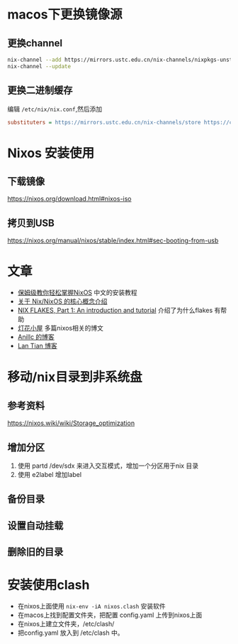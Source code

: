 # macos下更换镜像源
## 更换channel
```bash
nix-channel --add https://mirrors.ustc.edu.cn/nix-channels/nixpkgs-unstable nixpkgs
nix-channel --update
```

## 更换二进制缓存
编辑 `/etc/nix/nix.conf`,然后添加
```ini
substituters = https://mirrors.ustc.edu.cn/nix-channels/store https://cache.nixos.org/
```


# Nixos 安装使用
## 下载镜像
https://nixos.org/download.html#nixos-iso
## 拷贝到USB
https://nixos.org/manual/nixos/stable/index.html#sec-booting-from-usb

#  文章
- [保姆级教你轻松掌握NixOS](https://www.lanta.cyou/2022/05/06/nixos-guide-cn/) 中文的安装教程
- [关于 Nix/NixOS 的核心概念介绍](https://zhuanlan.zhihu.com/p/523517998)
- [NIX FLAKES, Part 1: An introduction and tutorial](https://www.tweag.io/blog/2020-05-25-flakes) 介绍了为什么flakes 有帮助
- [灯花小屋](https://milena-blog.vercel.app/categories/NixOS/) 多篇nixos相关的博文
- [Anillc 的博客](https://anillc.cn/) 
- [Lan Tian 博客](https://lantian.pub/)

# 移动/nix目录到非系统盘
## 参考资料
https://nixos.wiki/wiki/Storage_optimization

## 增加分区
1. 使用 partd /dev/sdx 来进入交互模式，增加一个分区用于nix 目录
2. 使用 e2label 增加label

## 备份目录

## 设置自动挂载

## 删除旧的目录

# 安装使用clash
- 在nixos上面使用 `nix-env -iA nixos.clash`  安装软件
- 在macos上找到配置文件夹，把配置 config.yaml 上传到nixos上面
- 在nixos上建立文件夹，/etc/clash/ 
- 把config.yaml 放入到 /etc/clash 中。
